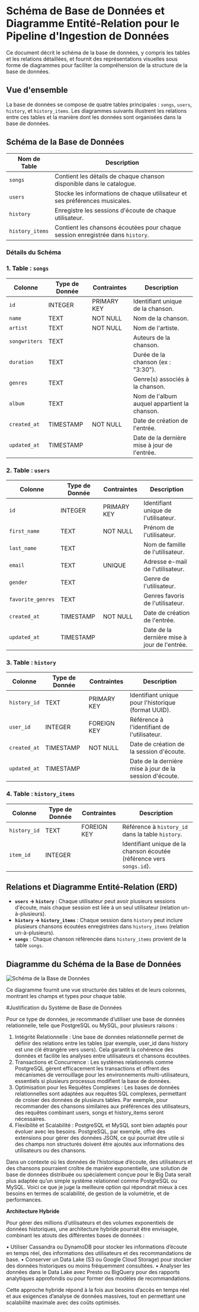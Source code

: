 # Schéma de Base de Données et Diagramme Entité-Relation pour le Pipeline d'Ingestion de Données

Ce document décrit le schéma de la base de données, y compris les tables et les relations détaillées, et fournit des représentations visuelles sous forme de diagrammes pour faciliter la compréhension de la structure de la base de données.

## Vue d'ensemble

La base de données se compose de quatre tables principales : `songs`, `users`, `history`, et `history_items`. Les diagrammes suivants illustrent les relations entre ces tables et la manière dont les données sont organisées dans la base de données.

## Schéma de la Base de Données

| Nom de Table    | Description                                                                |
|-----------------|----------------------------------------------------------------------------|
| `songs`         | Contient les détails de chaque chanson disponible dans le catalogue.      |
| `users`         | Stocke les informations de chaque utilisateur et ses préférences musicales. |
| `history`       | Enregistre les sessions d'écoute de chaque utilisateur.                   |
| `history_items` | Contient les chansons écoutées pour chaque session enregistrée dans `history`. |

### Détails du Schéma

### 1. Table : `songs`

| Colonne        | Type de Donnée | Contraintes  | Description                          |
|----------------|----------------|--------------|--------------------------------------|
| `id`           | INTEGER        | PRIMARY KEY  | Identifiant unique de la chanson.    |
| `name`         | TEXT           | NOT NULL     | Nom de la chanson.                   |
| `artist`       | TEXT           | NOT NULL     | Nom de l'artiste.                    |
| `songwriters`  | TEXT           |              | Auteurs de la chanson.               |
| `duration`     | TEXT           |              | Durée de la chanson (ex : "3:30").   |
| `genres`       | TEXT           |              | Genre(s) associés à la chanson.      |
| `album`        | TEXT           |              | Nom de l'album auquel appartient la chanson. |
| `created_at`   | TIMESTAMP      | NOT NULL     | Date de création de l'entrée.        |
| `updated_at`   | TIMESTAMP      |              | Date de la dernière mise à jour de l'entrée. |

### 2. Table : `users`

| Colonne           | Type de Donnée | Contraintes   | Description                        |
|-------------------|----------------|---------------|------------------------------------|
| `id`              | INTEGER        | PRIMARY KEY   | Identifiant unique de l'utilisateur. |
| `first_name`      | TEXT           | NOT NULL      | Prénom de l'utilisateur.           |
| `last_name`       | TEXT           |               | Nom de famille de l'utilisateur.   |
| `email`           | TEXT           | UNIQUE        | Adresse e-mail de l'utilisateur.   |
| `gender`          | TEXT           |               | Genre de l'utilisateur.            |
| `favorite_genres` | TEXT           |               | Genres favoris de l'utilisateur.   |
| `created_at`      | TIMESTAMP      | NOT NULL      | Date de création de l'entrée.      |
| `updated_at`      | TIMESTAMP      |               | Date de la dernière mise à jour de l'entrée. |

### 3. Table : `history`

| Colonne        | Type de Donnée | Contraintes     | Description                                    |
|----------------|----------------|-----------------|------------------------------------------------|
| `history_id`   | TEXT           | PRIMARY KEY     | Identifiant unique pour l'historique (format UUID). |
| `user_id`      | INTEGER        | FOREIGN KEY     | Référence à l'identifiant de l'utilisateur.     |
| `created_at`   | TIMESTAMP      | NOT NULL        | Date de création de la session d'écoute.       |
| `updated_at`   | TIMESTAMP      |                 | Date de la dernière mise à jour de la session d'écoute. |

### 4. Table : `history_items`

| Colonne        | Type de Donnée | Contraintes     | Description                                    |
|----------------|----------------|-----------------|------------------------------------------------|
| `history_id`   | TEXT           | FOREIGN KEY     | Référence à `history_id` dans la table `history`. |
| `item_id`      | INTEGER        |                 | Identifiant unique de la chanson écoutée (référence vers `songs.id`). |

## Relations et Diagramme Entité-Relation (ERD)

- **`users` → `history`** : Chaque utilisateur peut avoir plusieurs sessions d'écoute, mais chaque session est liée à un seul utilisateur (relation un-à-plusieurs).
- **`history` → `history_items`** : Chaque session dans `history` peut inclure plusieurs chansons écoutées enregistrées dans `history_items` (relation un-à-plusieurs).
- **`songs`** : Chaque chanson référencée dans `history_items` provient de la table `songs`.

## Diagramme du Schéma de la Base de Données

![Schéma de la Base de Données](https://www.plantuml.com/plantuml/svg/bL9DJyCm3BtdLvXnPKSExBJ_WQ1o6w-ro4VbkC24-EyeLQCiOaZCFVdLJ-_PByUaABfuP-vq8aymE-HWDCwW4Vge6ZrO5XgKOp3fZSECWXuS1zBpJ115fsZCu30bc3Xfb3Dy6O3IT6mFeFIf6LiIoGhqF79OeK48bMo7UZ4ssnRxRWKwLlBfRvdykyfKUefXt6YjYO2UAXr5ELKxA-r3M4bI1UqYc8zIaP62qCK4kdxnjRrfqNoegqvFB4cxrg_3Nn1vPDTOioIrF-5xp0jrrVDD9ar9Uglzy_tZK_uUrWVqid-5ROLI1zYLyDdkJ1FaLNu9jl8Bvv_yd5gZdsUB_f62NRpx0G00)

Ce diagramme fournit une vue structurée des tables et de leurs colonnes, montrant les champs et types pour chaque table.


#Justification du Système de Base de Données

Pour ce type de données, je recommande d’utiliser une base de données relationnelle, telle que PostgreSQL ou MySQL, pour plusieurs raisons :

1.	Intégrité Relationnelle : Une base de données relationnelle permet de définir des relations entre les tables (par exemple, user_id dans history est une clé étrangère vers users). Cela garantit la cohérence des données et facilite les analyses entre utilisateurs et chansons écoutées.
2.	Transactions et Concurrence : Les systèmes relationnels comme PostgreSQL gèrent efficacement les transactions et offrent des mécanismes de verrouillage pour les environnements multi-utilisateurs, essentiels si plusieurs processus modifient la base de données.
3.  Optimisation pour les Requêtes Complexes : Les bases de données relationnelles sont adaptées aux requêtes SQL complexes, permettant de croiser des données de plusieurs tables. Par exemple, pour recommander des chansons similaires aux préférences des utilisateurs, des requêtes combinant users, songs et history_items seront nécessaires.
4.	Flexibilité et Scalabilité : PostgreSQL et MySQL sont bien adaptés pour évoluer avec les besoins. PostgreSQL, par exemple, offre des extensions pour gérer des données JSON, ce qui pourrait être utile si des champs non structurés doivent être ajoutés aux informations des utilisateurs ou des chansons.

Dans un contexte où les données de l’historique d’écoute, des utilisateurs et des chansons pourraient croître de manière exponentielle, une solution de base de données distribuée ou spécialement conçue pour le Big Data serait plus adaptée qu’un simple système relationnel comme PostgreSQL ou MySQL. Voici ce que je juge la meilleure option qui répondrait mieux à ces besoins en termes de scalabilité, de gestion de la volumétrie, et de performances.

**Architecture Hybride**

Pour gérer des millions d’utilisateurs et des volumes exponentiels de données historiques, une architecture hybride pourrait être envisagée, combinant les atouts des différentes bases de données :

 •	Utiliser Cassandra ou DynamoDB pour stocker les informations d’écoute en temps réel, des informations des utilisateurs et des recommandations de base.
 •	Conserver un Data Lake (S3 ou Google Cloud Storage) pour stocker des données historiques ou moins fréquemment consultées.
 •	Analyser les données dans le Data Lake avec Presto ou BigQuery pour des rapports analytiques approfondis ou pour former des modèles de recommandations.

Cette approche hybride répond à la fois aux besoins d’accès en temps réel et aux exigences d’analyse de données massives, tout en permettant une scalabilité maximale avec des coûts optimisés.
